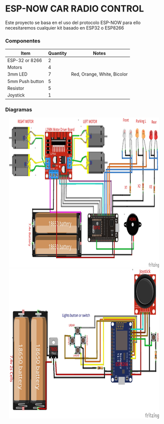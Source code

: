 # ESP-NOW CAR RADIO CONTROL
Este proyecto se basa en el uso del protocolo ESP-NOW para ello necesitaremos cualquier kit basado en ESP32 o ESP8266

### Componentes
| Item             | Quantity | Notes                         |
| ---------------- | -------- | ----------------------------- |
| ESP-32 or 8266   | 2        |                               |
| Motors           | 4        |                               |
| 3mm LED          | 7        | Red, Orange, White, Bicolor   |
| 5mm Push button  | 5        |                               |
| Resistor         | 5        |                               | 
| Joystick         | 1        |                               |

### Diagramas
<p align="center">
<img src="/IMAGES/01_RX_RC_ESPNOW_CARS_ESP32.jpg" width="480" height="480" alt="Receptor ESP32">
<img src="/IMAGES/00_TX_RC_ESPNOW_CARS_ESP8266.jpg" width="480" height="480" alt="Transmisor ESP8266">
</p>
